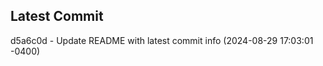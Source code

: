 
## Latest Commit
d5a6c0d - Update README with latest commit info (2024-08-29 17:03:01 -0400) <Yunxi-Zhou>
